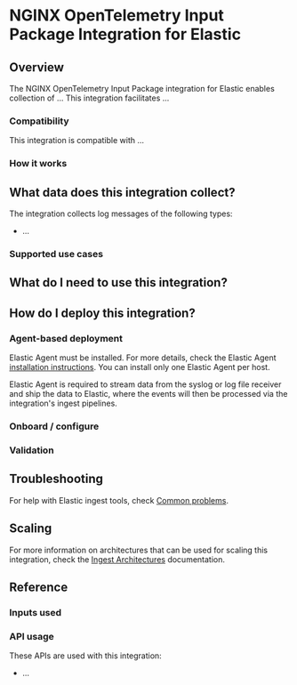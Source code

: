 <!-- NOTICE: Do not edit this file manually.-->
<!-- This file is automatically generated by Elastic Package -->

# NGINX OpenTelemetry Input Package Integration for Elastic

## Overview

The NGINX OpenTelemetry Input Package integration for Elastic enables collection of ...
This integration facilitates ...

### Compatibility

This integration is compatible with ...

### How it works


## What data does this integration collect?

The <no value> integration collects log messages of the following types:
* ...

### Supported use cases


## What do I need to use this integration?


## How do I deploy this integration?

### Agent-based deployment

Elastic Agent must be installed. For more details, check the Elastic Agent [installation instructions](docs-content://reference/fleet/install-elastic-agents.md). You can install only one Elastic Agent per host.

Elastic Agent is required to stream data from the syslog or log file receiver and ship the data to Elastic, where the events will then be processed via the integration's ingest pipelines.



### Onboard / configure


### Validation


## Troubleshooting

For help with Elastic ingest tools, check [Common problems](https://www.elastic.co/docs/troubleshoot/ingest/fleet/common-problems).


## Scaling

For more information on architectures that can be used for scaling this integration, check the [Ingest Architectures](https://www.elastic.co/docs/manage-data/ingest/ingest-reference-architectures) documentation.


## Reference


### Inputs used



### API usage

These APIs are used with this integration:
* ...
